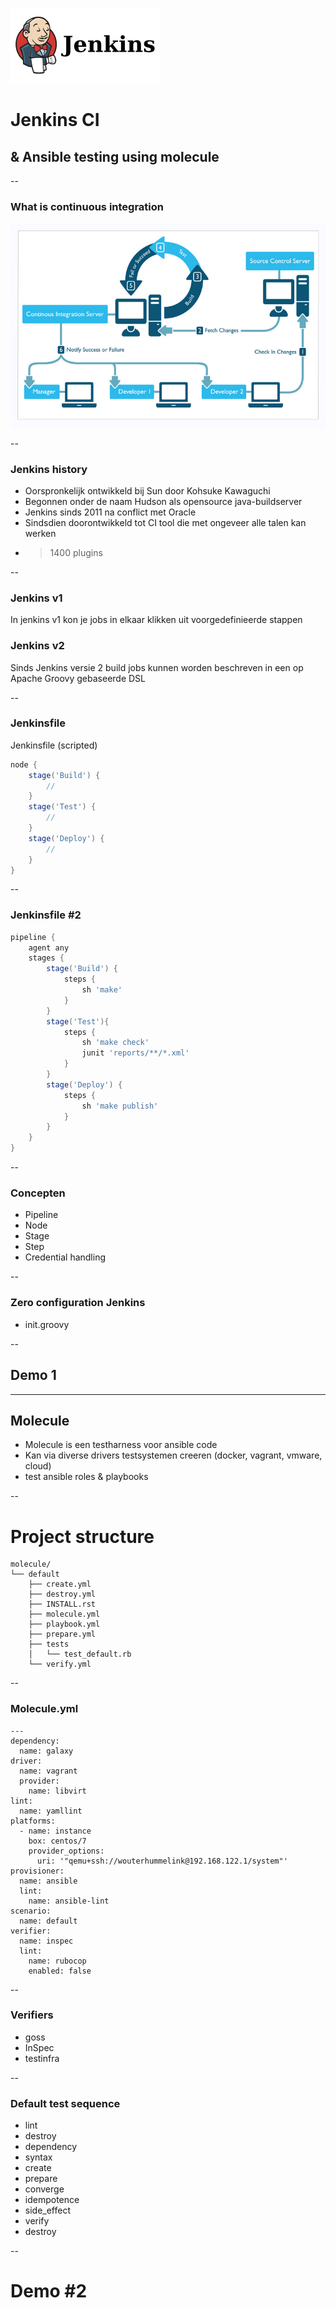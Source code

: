 ![Jenkins Logo](images/jenkins-ar21.svg) <!-- {_ height="40%" width="40% style="border-width: 0;"  } -->
# Jenkins CI
## & Ansible testing using molecule

--

### What is continuous integration
![CI](images/0_Ibsu7Nvvd9gyhHxO.png)

--

### Jenkins history

* Oorspronkelijk ontwikkeld bij Sun door Kohsuke Kawaguchi
* Begonnen onder de naam Hudson als opensource java-buildserver
* Jenkins sinds 2011 na conflict met Oracle
* Sindsdien doorontwikkeld tot CI tool die met ongeveer alle talen kan werken
* > 1400 plugins

-- 

### Jenkins v1 

In jenkins v1 kon je jobs in elkaar klikken uit voorgedefinieerde stappen

### Jenkins v2

Sinds Jenkins versie 2 build jobs kunnen worden beschreven in een op Apache Groovy gebaseerde DSL

-- 

### Jenkinsfile

Jenkinsfile (scripted)

```groovy
node {  
    stage('Build') { 
        // 
    }
    stage('Test') { 
        // 
    }
    stage('Deploy') { 
        // 
    }
}
```

--

### Jenkinsfile #2
```groovy
pipeline { 
    agent any 
    stages {
        stage('Build') { 
            steps { 
                sh 'make' 
            }
        }
        stage('Test'){
            steps {
                sh 'make check'
                junit 'reports/**/*.xml' 
            }
        }
        stage('Deploy') {
            steps {
                sh 'make publish'
            }
        }
    }
}
```
--

### Concepten

* Pipeline
* Node
* Stage
* Step
* Credential handling

--

### Zero configuration Jenkins

* init.groovy

--

## Demo 1

---

## Molecule

* Molecule is een testharness voor ansible code
* Kan via diverse drivers testsystemen creeren (docker, vagrant, vmware, cloud)
* test ansible roles & playbooks

--

# Project structure
```
molecule/
└── default
    ├── create.yml
    ├── destroy.yml
    ├── INSTALL.rst
    ├── molecule.yml
    ├── playbook.yml
    ├── prepare.yml
    ├── tests
    │   └── test_default.rb
    └── verify.yml
```

--

### Molecule.yml

```
---
dependency:
  name: galaxy
driver:
  name: vagrant
  provider:
    name: libvirt
lint:
  name: yamllint
platforms:
  - name: instance
    box: centos/7
    provider_options:
      uri: '"qemu+ssh://wouterhummelink@192.168.122.1/system"'
provisioner:
  name: ansible
  lint:
    name: ansible-lint
scenario:
  name: default
verifier:
  name: inspec
  lint:
    name: rubocop
    enabled: false
```

--

### Verifiers

* goss
* InSpec
* testinfra

--

### Default test sequence
* lint
* destroy
* dependency
* syntax
* create
* prepare
* converge
* idempotence
* side\_effect
* verify
* destroy

--

# Demo #2


